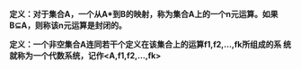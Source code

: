 **定义：对于集合A，一个从A\*到B的映射，称为集合A上的一个n元运算。如果B⊆A，则称该n元运算是封闭的。**

**定义：一个非空集合A连同若干个定义在该集合上的运算f1,f2,…,fk所组成的系
统就称为一个代数系统，记作<A,f1,f2,…,fk>**